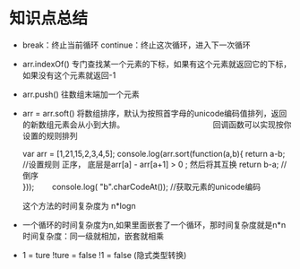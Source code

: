 # 知识点总结

- break：终止当前循环      continue：终止这次循环，进入下一次循环

- arr.indexOf() 专门查找某一个元素的下标，如果有这个元素就返回它的下标，
如果没有这个元素就返回-1

- arr.push() 往数组末端加一个元素

-  arr = arr.soft() 将数组排序，默认为按照首字母的unicode编码值排列，返回的新数组元素会从小到大排。
　　　　　　　　　　　回调函数可以实现按你设置的规则排列　　　　　

    var arr = [1,21,15,2,3,4,5];
    console.log(arr.sort(function(a,b){
    return a-b; //设置规则 正序，    底层是arr[a] - arr[a+1]   > 0 ; 然后将其互换
    return b-a;  //  倒序    
    }));
　　console.log( "b".charCodeAt());  //获取元素的unicode编码

    这个方法的时间复杂度为 n*logn

- 一个循环的时间复杂度为n,如果里面嵌套了一个循环，那时间复杂度就是n*n
时间复杂度：同一级就相加，嵌套就相乘

- 1 = ture   !ture = false    !1 = false  (隐式类型转换)


